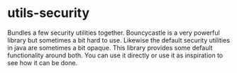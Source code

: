 utils-security
==============

Bundles a few security utilities together.
Bouncycastle is a very powerful library but sometimes a bit hard to use. 
Likewise the default security utilities in java are sometimes a bit opaque.
This library provides some default functionality around both. 
You can use it directly or use it as inspiration to see how it can be done.
